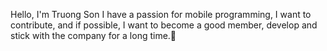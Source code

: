 Hello, I'm Truong Son
I have a passion for mobile programming, I want to contribute, and if possible, I want to become a good member, develop and stick with the company for a long time.💚
